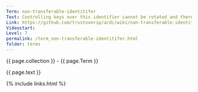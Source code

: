 ```yaml
---
Term: non-transferable-identitifer
Text: Controlling keys over this identifier cannot be rotated and therefore this identifier is non-transferable to other control
Link: https://github.com/trustoverip/acdc/wiki/non-transferable-identitifer
Videostart: 
Level: 7
permalink: /term_non-transferable-identitifer.html
folder: terms
---
```


{{ page.collection }} - {{ page.Term }}

   {{ page.text }}


 {% include links.html %} 
